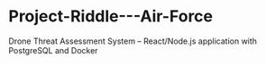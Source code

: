 # Project-Riddle---Air-Force
Drone Threat Assessment System – React/Node.js application with PostgreSQL and Docker
